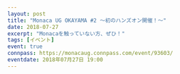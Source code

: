 ```yaml
---
layout: post
title: "Monaca UG OKAYAMA #2 〜初のハンズオン開催！〜"
date: 2018-07-27
excerpt: "Monacaを触っていない方、ぜひ！"
tags: [イベント]
event: true
connpass: https://monacaug.connpass.com/event/93603/
eventdate: 2018年07月27日 19:00
---
```

